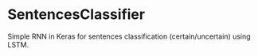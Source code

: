 # SentencesClassifier

Simple RNN in Keras for sentences classification (certain/uncertain) using LSTM.
